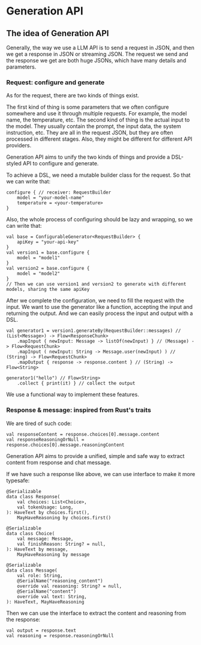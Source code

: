 # Generation API

## The idea of Generation API

Generally, the way we use a LLM API is to send a request in JSON,
and then we get a response in JSON or streaming JSON.
The request we send and the response we get are both huge JSONs,
which have many details and parameters.

### Request: configure and generate

As for the request, there are two kinds of things exist.

The first kind of thing is some parameters that we often configure somewhere and use it through multiple requests.
For example, the model name, the temperature, etc.
The second kind of thing is the actual input to the model. 
They usually contain the prompt, the input data, the system instruction, etc.
They are all in the request JSON, but they are often processed in different stages. 
Also, they might be different for different API providers.

Generation API aims to unify the two kinds of things and provide a DSL-styled API to configure and generate.

To achieve a DSL, we need a mutable builder class for the request. So that we can write that:

```
configure { // receiver: RequestBuilder
    model = "your-model-name"
    temperature = <your-temperature>
}
```

Also, the whole process of configuring should be lazy and wrapping, so we can write that:

```
val base = ConfigurableGenerator<RequestBuilder> {
    apiKey = "your-api-key"
}
val version1 = base.configure {
    model = "model1"
}
val version2 = base.configure {
    model = "model2"
}
// Then we can use version1 and version2 to generate with different models, sharing the same apiKey
```

After we complete the configuration, we need to fill the request with the input.
We want to use the generator like a function, accepting the input and returning the output.
And we can easily process the input and output with a DSL.

```
val generator1 = version1.generateBy(RequestBuilder::messages) // (List<Message>) -> Flow<ResponseChunk>
    .mapInput { newInput: Message -> listOf(newInput) } // (Message) -> Flow<RequestChunk>
    .mapInput ( newInput: String -> Message.user(newInput) ) // (String) -> Flow<RequestChunk>
    .mapOutput { response -> response.content } // (String) -> Flow<String>

generator1("hello") // Flow<String>
    .collect { print(it) } // collect the output
```

We use a functional way to implement these features.

### Response & message: inspired from Rust's traits

We are tired of such code:

```
val responseContent = response.choices[0].message.content
val responseReasoningOrNull = response.choices[0].message.reasoningContent
```

Generation API aims to provide a unified, simple and safe way to extract content from response and chat message.

If we have such a response like above, we can use interface to make it more typesafe:

```
@Serializable
data class Response(
    val choices: List<Choice>,
    val tokenUsage: Long,
): HaveText by choices.first(),
    MayHaveReasoning by choices.first()

@Serializable
data class Choice(
    val message: Message,
    val finishReason: String? = null,
): HaveText by message,
    MayHaveReasoning by message

@Serializable
data class Message(
    val role: String,
    @SerialName("reasoning_content")
    override val reasoning: String? = null,
    @SerialName("content")
    override val text: String,
): HaveText, MayHaveReasoning
```

Then we can use the interface to extract the content and reasoning from the response:

```
val output = response.text
val reasoning = response.reasoningOrNull
```